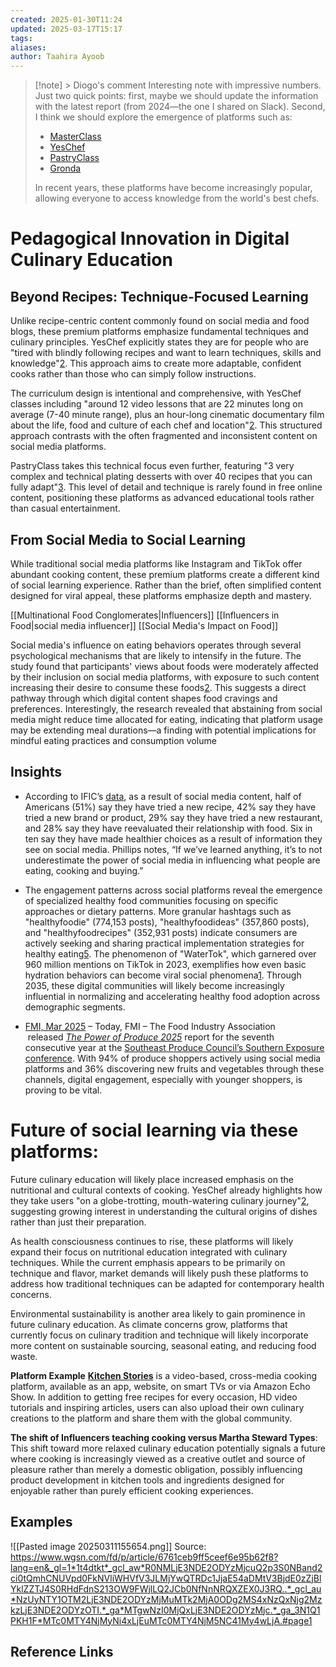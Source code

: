```yaml
---
created: 2025-01-30T11:24
updated: 2025-03-17T15:17
tags: 
aliases: 
author: Taahira Ayoob
---
```


> [!note] > Diogo's comment
> Interesting note with impressive numbers. Just two quick points: first, maybe we should update the information with the latest report (from 2024—the one I shared on Slack). Second, I think we should explore the emergence of platforms such as:
>
> - [MasterClass](https://www.masterclass.com/)
> - [YesChef](https://yeschef.me/)
> - [PastryClass](https://www.pastryclass.com/)
> - [Gronda](https://gronda.com/)
> 
> In recent years, these platforms have become increasingly popular, allowing everyone to access knowledge from the world's best chefs.
# Pedagogical Innovation in Digital Culinary Education

## Beyond Recipes: Technique-Focused Learning

Unlike recipe-centric content commonly found on social media and food blogs, these premium platforms emphasize fundamental techniques and culinary principles. YesChef explicitly states they are for people who are "tired with blindly following recipes and want to learn techniques, skills and knowledge"[2](https://yeschef.me/classes/asma-khan-teaches-her-indian-cuisine). This approach aims to create more adaptable, confident cooks rather than those who can simply follow instructions.

The curriculum design is intentional and comprehensive, with YesChef classes including "around 12 video lessons that are 22 minutes long on average (7-40 minute range), plus an hour-long cinematic documentary film about the life, food and culture of each chef and location"[2](https://yeschef.me/classes/asma-khan-teaches-her-indian-cuisine). This structured approach contrasts with the often fragmented and inconsistent content on social media platforms.

PastryClass takes this technical focus even further, featuring "3 very complex and technical plating desserts with over 40 recipes that you can fully adapt"[3](https://www.pastryclass.com/jordiroca). This level of detail and technique is rarely found in free online content, positioning these platforms as advanced educational tools rather than casual entertainment.

## From Social Media to Social Learning

While traditional social media platforms like Instagram and TikTok offer abundant cooking content, these premium platforms create a different kind of social learning experience. Rather than the brief, often simplified content designed for viral appeal, these platforms emphasize depth and mastery.


[[Multinational Food Conglomerates|Influencers]]
[[Influencers in Food|social media influencer]]
[[Social Media's Impact on Food]] 

Social media's influence on eating behaviors operates through several psychological mechanisms that are likely to intensify in the future. The study found that participants' views about foods were moderately affected by their inclusion on social media platforms, with exposure to such content increasing their desire to consume these foods[2](https://pmc.ncbi.nlm.nih.gov/articles/PMC11334855/). This suggests a direct pathway through which digital content shapes food cravings and preferences. Interestingly, the research revealed that abstaining from social media might reduce time allocated for eating, indicating that platform usage may be extending meal durations—a finding with potential implications for mindful eating practices and consumption volume

## Insights


- According to IFIC’s [data](https://foodinsight.org/wp-content/uploads/2023/05/IFIC-2023-Food-Health-Report.pdf), as a result of social media content, half of Americans (51%) say they have tried a new recipe, 42% say they have tried a new brand or product, 29% say they have tried a new restaurant, and 28% say they have reevaluated their relationship with food. Six in ten say they have made healthier choices as a result of information they see on social media. Phillips notes, “If we’ve learned anything, it’s to not underestimate the power of social media in influencing what people are eating, cooking and buying.”
- The engagement patterns across social platforms reveal the emergence of specialized healthy food communities focusing on specific approaches or dietary patterns. More granular hashtags such as "healthyfoodie" (774,153 posts), "healthyfoodideas" (357,860 posts), and "healthyfoodrecipes" (352,931 posts) indicate consumers are actively seeking and sharing practical implementation strategies for healthy eating[5](https://best-hashtags.com/hashtag/healthyfood/). The phenomenon of "WaterTok", which garnered over 960 million mentions on TikTok in 2023, exemplifies how even basic hydration behaviors can become viral social phenomena[1](https://foodinsight.org/food-trends-2024/). Through 2035, these digital communities will likely become increasingly influential in normalizing and accelerating healthy food adoption across demographic segments.

- [FMI, Mar 2025](https://www.fmi.org/newsroom/latest-news/view/2025/03/07/fmi-s-power-of-produce-2025--social-media-and-ecommerce-boost-produce-consumption) – Today, FMI – The Food Industry Association  released _[The Power of Produce 2025](https://www.fmi.org/forms/store/ProductFormPublic/the-power-of-produce-2025)_ report for the seventh consecutive year at the [Southeast Produce Council’s Southern Exposure conference](https://seproducecouncil.com/events-networking/southern-exposure/). With 94% of produce shoppers actively using social media platforms and 36% discovering new fruits and vegetables through these channels, digital engagement, especially with younger shoppers, is proving to be vital.


# Future of social learning via these platforms:

Future culinary education will likely place increased emphasis on the nutritional and cultural contexts of cooking. YesChef already highlights how they take users "on a globe-trotting, mouth-watering culinary journey"[2](https://yeschef.me/classes/asma-khan-teaches-her-indian-cuisine), suggesting growing interest in understanding the cultural origins of dishes rather than just their preparation.

As health consciousness continues to rise, these platforms will likely expand their focus on nutritional education integrated with culinary techniques. While the current emphasis appears to be primarily on technique and flavor, market demands will likely push these platforms to address how traditional techniques can be adapted for contemporary health concerns.

Environmental sustainability is another area likely to gain prominence in future culinary education. As climate concerns grow, platforms that currently focus on culinary tradition and technique will likely incorporate more content on sustainable sourcing, seasonal eating, and reducing food waste.

**Platform Example** 
	**[Kitchen Stories](https://www.kitchenstories.com/)** is a video-based, cross-media cooking platform, available as an app, website, on smart TVs or via Amazon Echo Show. In addition to getting free recipes for every occasion, HD video tutorials and inspiring articles, users can also upload their own culinary creations to the platform and share them with the global community.


**The shift of Influencers teaching cooking versus Martha Steward Types**: 
This shift toward more relaxed culinary education potentially signals a future where cooking is increasingly viewed as a creative outlet and source of pleasure rather than merely a domestic obligation, possibly influencing product development in kitchen tools and ingredients designed for enjoyable rather than purely efficient cooking experiences.
## Examples


![[Pasted image 20250311155654.png]] 
Source: https://www.wgsn.com/fd/p/article/6761ceb9ff5ceef6e95b62f8?lang=en&_gl=1*1t4dtkt*_gcl_aw*R0NMLjE3NDE2ODYzMjcuQ2p3S0NBand2ci0tQmhCNUVpd0FkNVliWHVfV3JLMjYwQTRDc1JjaE54aDMtV3BjdE0zZjBlYklZZTJ4S0RHdFdnS213OW9FWjlLQ2JCb0NfNnNRQXZEX0J3RQ..*_gcl_au*NzUyNTY1OTM2LjE3NDE2ODYzMjMuMTk2MjA0ODg2MS4xNzQxNjg2MzkzLjE3NDE2ODYzOTI.*_ga*MTgwNzI0MjQxLjE3NDE2ODYzMjc.*_ga_3N1Q1PKH1F*MTc0MTY4NjMyNi4xLjEuMTc0MTY4NjM5NC41My4wLjA.#page1 


## Reference Links
